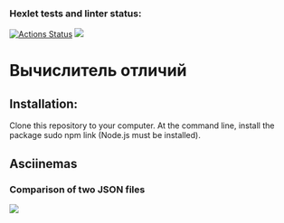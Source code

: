 ### Hexlet tests and linter status:

[![Actions Status](https://github.com/StKaterina/frontend-project-lvl2/workflows/hexlet-check/badge.svg)](https://github.com/StKaterina/frontend-project-lvl2/actions)
<a href="https://codeclimate.com/github/StKaterina/frontend-project-lvl2"><img src="https://api.codeclimate.com/v1/badges/a99a88d28ad37a79dbf6/maintainability" /></a>

<h1>Вычислитель отличий</h1>
<h2>Installation:</h2>
<p>Clone this repository to your computer. At the command line, install the package sudo npm link (Node.js must be installed).</p>
<h2>Asciinemas</h2>
<h3>Comparison of two JSON files</h3>
<a href="https://asciinema.org/a/subt7xLn7VLvWhHVM3qxZVQ6E" target="_blank"><img src="https://asciinema.org/a/subt7xLn7VLvWhHVM3qxZVQ6E.svg" /></a>
